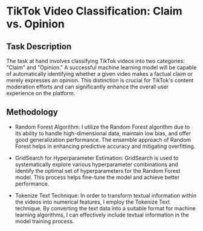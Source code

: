 # TikTok Video Classification: Claim vs. Opinion
## Task Description
The task at hand involves classifying TikTok videos into two categories: "Claim" and "Opinion." A successful machine learning model will be capable of automatically identifying whether a given video makes a factual claim or merely expresses an opinion. This distinction is crucial for TikTok's content moderation efforts and can significantly enhance the overall user experience on the platform.

## Methodology
- Random Forest Algorithm: I utilize the Random Forest algorithm due to its ability to handle high-dimensional data, maintain low bias, and offer good generalization performance. The ensemble approach of Random Forest helps in enhancing predictive accuracy and mitigating overfitting.

- GridSearch for Hyperparameter Estimation: GridSearch is used to systematically explore various hyperparameter combinations and identify the optimal set of hyperparameters for the Random Forest model. This process helps fine-tune the model and achieve better performance.

- Tokenize Text Technique: In order to transform textual information within the videos into numerical features, I employ the Tokenize Text technique. By converting the text data into a suitable format for machine learning algorithms, I can effectively include textual information in the model training process.
